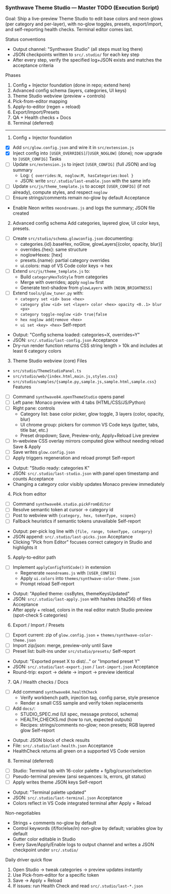 ### Synthwave Theme Studio — Master TODO (Execution Script)

Goal: Ship a live-preview Theme Studio to edit base colors and neon glows (per category and per-layer), with no-glow toggles, presets, export/import, and self-reporting health checks. Terminal editor comes last.

Status conventions
- Output channel: "Synthwave Studio" (all steps must log there)
- JSON checkpoints written to `src/.studio/` for each key step
- After every step, verify the specified log+JSON exists and matches the acceptance criteria

Phases
1) Config + Injector foundation (done in repo; extend here)
2) Advanced config schema (layers, categories, UI keys)
3) Theme Studio webview (preview + controls)
4) Pick-from-editor mapping
5) Apply-to-editor (regen + reload)
6) Export/Import/Presets
7) QA + Health checks + Docs
8) Terminal (deferred)

---

1) Config + Injector foundation
- [x] Add `src/glow.config.json` and wire it in `src/extension.js`
- [x] Inject config into `[USER_OVERRIDES]`/`[USER_NOGLOW]` (done); now upgrade to `[USER_CONFIG]`
Tasks
- [ ] Update `src/extension.js` to inject `[USER_CONFIG]` (full JSON) and log summary
  - Log: `{ overrides:N, noglow:M, hasCategories:bool }`
  - JSON: write `src/.studio/last-enable.json` with the same info
- [ ] Update `src/js/theme_template.js` to accept `[USER_CONFIG]` (if not already), compute styles, and respect `noglow`
- [ ] Ensure strings/comments remain no-glow by default
Acceptance
- Enable Neon writes `neondreams.js` and logs the summary; JSON file created

2) Advanced config schema
Add categories, layered glow, UI color keys, presets.
- [ ] Create `src/studio/schema.glowconfig.json` documenting:
  - categories.{id}.baseHex, noGlow, glowLayers[{color, opacity, blur}]
  - overrides.{hex}: same structure
  - noglowHexes: [hex]
  - presets.{name}: partial category overrides
  - ui.colors: map of VS Code color keys → hex
- [ ] Extend `src/js/theme_template.js` to:
  - Build `categoryHexToStyle` from categories
  - Merge with overrides; apply `noglow` first
  - Generate text-shadow from `glowLayers` with `[NEON_BRIGHTNESS]`
- [ ] Extend `tools/glow_tuner.py` with:
  - `category set <id> base <hex>`
  - `category glow <id> set <layer> color <hex> opacity <0..1> blur <px>`
  - `category toggle-noglow <id> true|false`
  - `hex noglow add|remove <hex>`
  - `ui set <key> <hex>`
Self-report
- Output: "Config schema loaded: categories=X, overrides=Y"
- JSON: `src/.studio/last-config.json`
Acceptance
- Dry-run render function returns CSS string length > 10k and includes at least 6 category colors

3) Theme Studio webview (core)
Files
- `src/studio/ThemeStudioPanel.ts`
- `src/studio/web/{index.html,main.js,styles.css}`
- `src/studio/samples/{sample.py,sample.js,sample.html,sample.css}`
Features
- [ ] Command `synthwave84.openThemeStudio` opens panel
- [ ] Left pane: Monaco preview with 4 tabs (HTML/CSS/JS/Python)
- [ ] Right pane: controls
  - Category list: base color picker, glow toggle, 3 layers (color, opacity, blur)
  - UI chrome group: pickers for common VS Code keys (gutter, tabs, title bar, etc.)
  - Preset dropdown; Save, Preview-only, Apply+Reload
Live preview
- [ ] In-webview CSS overlay mirrors computed glow without needing reload
Save & Apply
- [ ] Save writes `glow.config.json`
- [ ] Apply triggers regeneration and reload prompt
Self-report
- Output: "Studio ready: categories K"
- JSON: `src/.studio/last-studio.json` with panel open timestamp and counts
Acceptance
- Changing a category color visibly updates Monaco preview immediately

4) Pick from editor
- [ ] Command `synthwave84.studio.pickFromEditor`
- [ ] Resolve semantic token at cursor → category id
- [ ] Post to webview with `{category, hex, tokenType, scopes}`
- [ ] Fallback heuristics if semantic tokens unavailable
Self-report
- Output: per-pick log line with `{file, range, tokenType, category}`
- JSON append: `src/.studio/last-picks.json`
Acceptance
- Clicking "Pick from Editor" focuses correct category in Studio and highlights it

5) Apply-to-editor path
- [ ] Implement `applyConfigToVSCode()` in extension
  - Regenerate `neondreams.js` with `[USER_CONFIG]`
  - Apply `ui.colors` into `themes/synthwave-color-theme.json`
  - Prompt reload
Self-report
- Output: "Applied theme: cssBytes, themeKeysUpdated"
- JSON: `src/.studio/last-apply.json` with hashes (sha256) of files
Acceptance
- After apply + reload, colors in the real editor match Studio preview (spot-check 5 categories)

6) Export / Import / Presets
- [ ] Export current: zip of `glow.config.json` + `themes/synthwave-color-theme.json`
- [ ] Import zip/json: merge, preview-only until Save
- [ ] Preset list: built-ins under `src/studio/presets/`
Self-report
- Output: "Exported preset X to dist/..." or "Imported preset Y"
- JSON: `src/.studio/last-export.json` / `last-import.json`
Acceptance
- Round-trip: export → delete → import → preview identical

7) QA / Health checks / Docs
- [ ] Add command `synthwave84.healthCheck`
  - Verify workbench path, injection tag, config parse, style presence
  - Render a small CSS sample and verify token replacements
- [ ] Add `docs/`:
  - STUDIO_SPEC.md (UI spec, message protocol, schema)
  - HEALTH_CHECKS.md (how to run, expected outputs)
  - Recipes: strings/comments no-glow; neon presets; RGB layered glow
Self-report
- Output: JSON block of check results
- File: `src/.studio/last-health.json`
Acceptance
- HealthCheck returns all green on a supported VS Code version

8) Terminal (deferred)
- [ ] Studio: Terminal tab with 16-color palette + fg/bg/cursor/selection
- [ ] Pseudo-terminal preview (ansi sequences: ls, errors, git status)
- [ ] Apply writes theme JSON keys
Self-report
- Output: "Terminal palette updated"
- JSON: `src/.studio/last-terminal.json`
Acceptance
- Colors reflect in VS Code integrated terminal after Apply + Reload

Non-negotiables
- Strings + comments no-glow by default
- Control keywords (if/for/else/in) non-glow by default; variables glow by default
- Gutter color editable in Studio
- Every Save/Apply/Enable logs to output channel and writes a JSON checkpoint under `src/.studio/`

Daily driver quick flow
1) Open Studio → tweak categories → preview updates instantly
2) Use Pick-from-editor for a specific token
3) Save → Apply + Reload
4) If issues: run Health Check and read `src/.studio/last-*.json`




